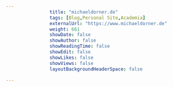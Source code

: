 ---
                title: "michaeldorner.de"
                tags: [Blog,Personal Site,Academia]
                externalUrl: "https://www.michaeldorner.de"
                weight: 661
                showDate: false
                showAuthor: false
                showReadingTime: false
                showEdit: false
                showLikes: false
                showViews: false
                layoutBackgroundHeaderSpace: false
                ---
